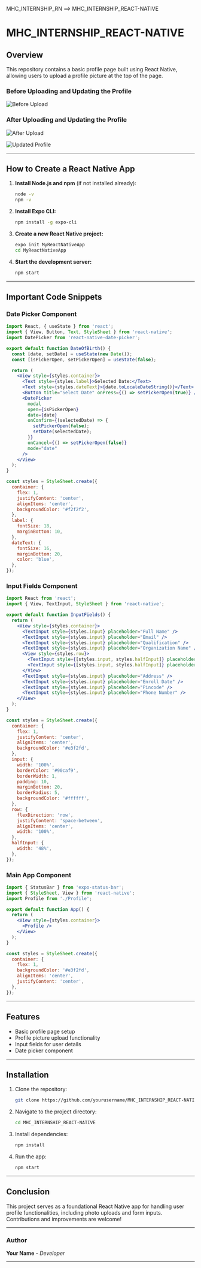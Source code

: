 MHC_INTERNSHIP_RN ==> MHC_INTERNSHIP_REACT-NATIVE

# MHC_INTERNSHIP_REACT-NATIVE

## Overview
This repository contains a basic profile page built using React Native, allowing users to upload a profile picture at the top of the page.

### Before Uploading and Updating the Profile
![Before Upload](https://github.com/user-attachments/assets/bf61a42f-e7f7-4bd0-9c9d-0e0244ecf924)

### After Uploading and Updating the Profile
![After Upload](https://github.com/user-attachments/assets/41bbfe7d-e6cb-4aea-9507-a3707734edf1)

![Updated Profile](https://github.com/user-attachments/assets/92f247f5-3f6a-45a3-9e5d-38d9e6c231a6)

---

## How to Create a React Native App

1. **Install Node.js and npm** (if not installed already):
   ```sh
   node -v
   npm -v
   ```

2. **Install Expo CLI:**
   ```sh
   npm install -g expo-cli
   ```

3. **Create a new React Native project:**
   ```sh
   expo init MyReactNativeApp
   cd MyReactNativeApp
   ```

4. **Start the development server:**
   ```sh
   npm start
   ```

---

## Important Code Snippets

### Date Picker Component
```jsx
import React, { useState } from 'react';
import { View, Button, Text, StyleSheet } from 'react-native';
import DatePicker from 'react-native-date-picker';

export default function DateOfBirth() {
  const [date, setDate] = useState(new Date());
  const [isPickerOpen, setPickerOpen] = useState(false);

  return (
    <View style={styles.container}>
      <Text style={styles.label}>Selected Date:</Text>
      <Text style={styles.dateText}>{date.toLocaleDateString()}</Text>
      <Button title="Select Date" onPress={() => setPickerOpen(true)} />
      <DatePicker
        modal
        open={isPickerOpen}
        date={date}
        onConfirm={(selectedDate) => {
          setPickerOpen(false);
          setDate(selectedDate);
        }}
        onCancel={() => setPickerOpen(false)}
        mode="date"
      />
    </View>
  );
}

const styles = StyleSheet.create({
  container: {
    flex: 1,
    justifyContent: 'center',
    alignItems: 'center',
    backgroundColor: '#f2f2f2',
  },
  label: {
    fontSize: 18,
    marginBottom: 10,
  },
  dateText: {
    fontSize: 16,
    marginBottom: 20,
    color: 'blue',
  },
});
```

### Input Fields Component
```jsx
import React from 'react';
import { View, TextInput, StyleSheet } from 'react-native';

export default function InputFields() {
  return (
    <View style={styles.container}>
      <TextInput style={styles.input} placeholder="Full Name" />
      <TextInput style={styles.input} placeholder="Email" />
      <TextInput style={styles.input} placeholder="Qualification" />
      <TextInput style={styles.input} placeholder="Organization Name" />
      <View style={styles.row}>
        <TextInput style={[styles.input, styles.halfInput]} placeholder="Gender" />
        <TextInput style={[styles.input, styles.halfInput]} placeholder="DOB" />
      </View>
      <TextInput style={styles.input} placeholder="Address" />
      <TextInput style={styles.input} placeholder="Enroll Date" />
      <TextInput style={styles.input} placeholder="Pincode" />
      <TextInput style={styles.input} placeholder="Phone Number" />
    </View>
  );
}

const styles = StyleSheet.create({
  container: {
    flex: 1,
    justifyContent: 'center',
    alignItems: 'center',
    backgroundColor: '#e3f2fd',
  },
  input: {
    width: '100%',
    borderColor: '#90caf9',
    borderWidth: 1,
    padding: 10,
    marginBottom: 20,
    borderRadius: 5,
    backgroundColor: '#ffffff',
  },
  row: {
    flexDirection: 'row',
    justifyContent: 'space-between',
    alignItems: 'center',
    width: '100%',
  },
  halfInput: {
    width: '48%',
  },
});
```

### Main App Component
```jsx
import { StatusBar } from 'expo-status-bar';
import { StyleSheet, View } from 'react-native';
import Profile from './Profile';

export default function App() {
  return (
    <View style={styles.container}>
      <Profile />
    </View>
  );
}

const styles = StyleSheet.create({
  container: {
    flex: 1,
    backgroundColor: '#e3f2fd',
    alignItems: 'center',
    justifyContent: 'center',
  },
});
```

---

## Features
- Basic profile page setup
- Profile picture upload functionality
- Input fields for user details
- Date picker component

---

## Installation
1. Clone the repository:
   ```sh
   git clone https://github.com/yourusername/MHC_INTERNSHIP_REACT-NATIVE.git
   ```
2. Navigate to the project directory:
   ```sh
   cd MHC_INTERNSHIP_REACT-NATIVE
   ```
3. Install dependencies:
   ```sh
   npm install
   ```
4. Run the app:
   ```sh
   npm start
   ```

---

## Conclusion
This project serves as a foundational React Native app for handling user profile functionalities, including photo uploads and form inputs. Contributions and improvements are welcome!

---

### Author
**Your Name** - *Developer*

---

